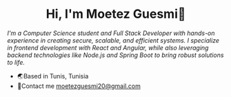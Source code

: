 <h1 align= "center">Hi, I'm Moetez Guesmi👋</h1>

*I'm a Computer Science student and Full Stack Developer with hands-on experience in creating secure, scalable, and efficient systems. I specialize in frontend development with React and Angular, while also leveraging backend technologies like Node.js and Spring Boot to bring robust solutions to life.*
- 🌏Based in Tunis, Tunisia
- 📧Contact me moetezguesmi20@gmail.com

